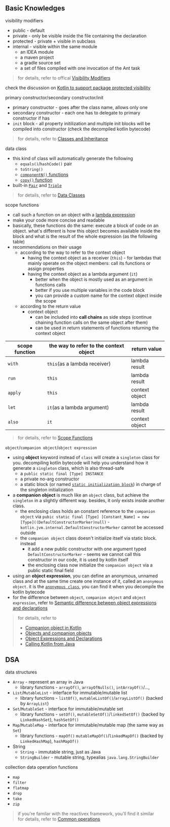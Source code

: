 ## Basic Knowledges

visibility modifiers
* public - default
* private - only be visible inside the file containing the declaration
* protected - private + visible in subclass
* internal - visible within the same module
    * an IDEA module
    * a maven project
    * a gradle source set
    * a set of files compiled with one invocation of the <kotlinc> Ant task

> for details, refer to offical [Visibility Modifiers](https://kotlinlang.org/docs/reference/visibility-modifiers.html)

check the discussion on [Kotlin to support package protected visibility](https://discuss.kotlinlang.org/t/kotlin-to-support-package-protected-visibility/1544)

primary constructor/secondary constructor/init
* primary constructor - goes after the class name, allows only one
* secondary constructor - each one has to delegate to primary constructor if has
* `init` block - all property initilization and multiple init blocks will be compiled into constructor (check the decompiled kotlin bytecode)

> for details, refer to [Classes and Inheritance](https://kotlinlang.org/docs/reference/classes.html)

data class
* this kind of class will automatically generate the following
    * `equals()`/`hashCode()` pair
    * `toString()`
    * [`componentN()` functions](https://kotlinlang.org/docs/reference/multi-declarations.html)
    * [`copy()` function](https://kotlinlang.org/docs/reference/data-classes.html#copying)
* built-in [`Pair`](https://kotlinlang.org/api/latest/jvm/stdlib/kotlin/-pair/index.html) and [`Triple`](https://kotlinlang.org/api/latest/jvm/stdlib/kotlin/-triple/index.html)

> for details, refer to [Data Classes](https://kotlinlang.org/docs/reference/data-classes.html)

scope functions
* call such a function on an object with a [lambda expression](https://kotlinlang.org/docs/reference/lambdas.html)
* make your code more concise and readable
* basically, these functions do the same: execute a block of code on an object. what's different is how this object becomes available inside the block and what is the result of the whole expression (as the following table)
* recommendations on their usage
    * according to the way to refer to the context object
        * having the context object as a receiver (`this`) - for lambdas that mainly operate on the object members: call its functions or assign properties
        * having the context object as a lambda argument (`it`)
            * better when the object is mostly used as an argument in functions calls
            * better if you use multiple variables in the code block
            * you can provide a custom name for the context object inside the scope
    * according to the return value
        * context object
            * can be included into **call chains** as side steps (continue chaining function calls on the same object after them)
            * can be used in return statements of functions returning the context object

| scope function | the way to refer to the context object | return value |
| -------- | -------- | -------- |
| `with`     | `this`(as a lambda receiver)     | lambda result     |
| `run`     | `this`     | lambda result     |
| `apply`     | `this`     | context object     |
| `let`     | `it`(as a lambda argument)     | lambda result     |
| `also`     | `it`     | context object     |

> for details, refer to [Scope Functions](https://kotlinlang.org/docs/reference/scope-functions.html)

`object`/`companion object`/`object expression`
* using **object** keyword instead of `class` will create a `singleton` class for you. decompiling kotlin bytecode will help you understand how it generate a `singleton` class, which is also thread-safe
    * a `public static final [Type] INSTANCE`
    * a private no-arg constructor
    * a static block (or named [`static initialization block`](https://docs.oracle.com/javase/tutorial/java/javaOO/initial.html)) in charge of the singleton initialization
* a **companion object** is much like an `object` class, but achieve the `singleton` in a slightly different way. besides, it only exists inside another class.
    * the enclosing class holds an constant reference to the `companion object` via `pubic static final [Type] [Constant_Name] = new [Type]((DefaultConstructorMarker)null)` - `kotlin.jvm.internal.DefaultConstructorMarker` cannot be accessed outside
    * the `companion object` class doesn't initialize itself via static block. instead
        * it add a new public constructor with one argument typed `DefaultConstructorMarker` - seems we cannot call this constructor in our code, it is used by kotlin itself
        * the enclosing class now initialize the `companion object` via a public static final field
* using an **object expression**, you can define an anonymous, unnamed class and at the same time create one instance of it, called an `anonymous object`. it is the [`anonymous class`](https://docs.oracle.com/javase/tutorial/java/javaOO/anonymousclasses.html), you can find it when you decompile the kotlin bytecode
* for the difference between `object`, `companion object` and `object expression`, refer to [Semantic difference between object expressions and declarations](https://kotlinlang.org/docs/reference/object-declarations.html#semantic-difference-between-object-expressions-and-declarations)

> for details, refer to
> * [Companion object in Kotlin](https://medium.com/@agrawalsuneet/companion-object-in-kotlin-5251e03d6423)
> * [Objects and companion objects](https://kotlinlang.org/docs/tutorials/kotlin-for-py/objects-and-companion-objects.html)
> * [Object Expressions and Declarations](https://kotlinlang.org/docs/reference/object-declarations.html#companion-objects)
> * [Calling Kotlin from Java](https://kotlinlang.org/docs/reference/java-to-kotlin-interop.html#static-fields)

## DSA

data structures
* `Array` - represent an array in Java
    * library functions - `arrayOf()`, `arrayOfNulls()`, `intArrayOf()`/..., 
* `List`/`MutableList` - interface for immutable/mutable list
    * library functions - `listOf()`, `mutableListOf()`/`arrayListOf()` (backed by `ArrayList`)
* `Set`/`MutableSet` - interface for immutable/mutable set
    * library functions - `setOf()`, `mutableSetOf()`/`linkedSetOf()` (backed by `LinkedHashSet`), `hashSetOf()`
* `Map`/`MutableMap` - interface for immutable/mutable map (the same way as `Set`)
    * library functions - `mapOf()` `mutableMapOf()`/`linkedMapOf()` (backed by `LinkedHashMap`), `hashMapOf()`
* String
    * `String` - immutable string, just as Java
    * `StringBuilder` - mutable string, typealias `java.lang.StringBuilder`

collection data operation functions
* `map`
* `filter`
* `flatmap`
* `drop`
* `take`
* `zip`

> if you're familar with the reactivex framework, you'll find it similar  
> for details, refer to [Common operations](https://kotlinlang.org/docs/reference/collection-operations.html#common-operations)
